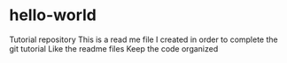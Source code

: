 # hello-world
Tutorial repository
This is a read me file I created in order to complete the git tutorial
Like the readme files
Keep the code organized
